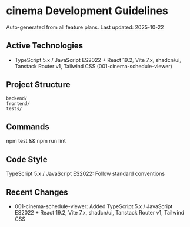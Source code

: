 # cinema Development Guidelines

Auto-generated from all feature plans. Last updated: 2025-10-22

## Active Technologies

- TypeScript 5.x / JavaScript ES2022 + React 19.2, Vite 7.x, shadcn/ui, Tanstack Router v1, Tailwind CSS (001-cinema-schedule-viewer)

## Project Structure

```text
backend/
frontend/
tests/
```

## Commands

npm test && npm run lint

## Code Style

TypeScript 5.x / JavaScript ES2022: Follow standard conventions

## Recent Changes

- 001-cinema-schedule-viewer: Added TypeScript 5.x / JavaScript ES2022 + React 19.2, Vite 7.x, shadcn/ui, Tanstack Router v1, Tailwind CSS

<!-- MANUAL ADDITIONS START -->
<!-- MANUAL ADDITIONS END -->

